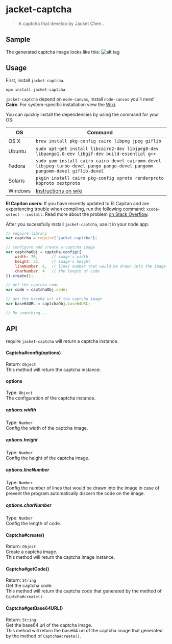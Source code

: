 # jacket-captcha
> A captcha that develop by Jacket Chen..

## Sample
The generated captcha image looks like this:
![alt tag](https://raw.githubusercontent.com/chenjuneking/jacket-captcha/master/jacket-captcha-sample.png)

## Usage

First, install `jacket-captcha`.

```shell
npm install jacket-captcha
```

`jacket-captcha` depend on `node-canvas`, install `node-canvas` you'll _need_ __Cairo__. For system-specific installation view the [Wiki](https://github.com/Automattic/node-canvas/wiki/_pages).

You can quickly install the dependencies by using the command for your OS:

OS | Command
----- | -----
OS X | `brew install pkg-config cairo libpng jpeg giflib`
Ubuntu | `sudo apt-get install libcairo2-dev libjpeg8-dev libpango1.0-dev libgif-dev build-essential g++`
Fedora | `sudo yum install cairo cairo-devel cairomm-devel libjpeg-turbo-devel pango pango-devel pangomm pangomm-devel giflib-devel`
Solaris | `pkgin install cairo pkg-config xproto renderproto kbproto xextproto`
Windows | [Instructions on wiki](https://github.com/Automattic/node-canvas/wiki/Installation---Windows)

**El Capitan users:** If you have recently updated to El Capitan and are experiencing trouble when compiling, run the following command: `xcode-select --install`. Read more about the problem [on Stack Overflow](http://stackoverflow.com/a/32929012/148072).

After you sucessfully install `jacket-captcha`, use it in your node app:

```javascript
// require library
var captcha = require('jacket-captcha');

// configure and create a captcha image
var captchaObj = captcha.config({
    width: 70,      // image's width
    height: 35,     // image's height
    lineNumber: 6,  // lines number that would be drawn into the image in case of prevent the program automatically discern the code on the image
    charNumber: 4   // the length of code
}).create();

// get the captcha code
var code = captchaObj.code;

// get the base64 url of the captcha image
var base64URL = captchaObj.base64URL;

// Do something...

```

## API

require `jacket-captcha` will return a captcha instance.

#### Captcha#config(options)
Return: `Object` <br>
This method will return the captcha instance.

#### options
Type: `Object` <br>
The configuration of the captcha instance.

##### options.width
Type: `Number` <br>
Config the width of the captcha image.

##### options.height
Type: `Number` <br>
Config the height of the captcha image.

##### options.lineNumber
Type: `Number` <br>
Config the number of lines that would be drawn into the image in case of prevent the program automatically discern the code on the image.

##### options.charNumber
Type: `Number` <br>
Config the length of code.

#### Captcha#create()
Return: `Object` <br>
Create a captcha image.<br>
This method will return the captcha image instance.

#### Captcha#getCode()
Return: `String`<br>
Get the captcha code.<br>
This method will return the captcha code that generated by the method of `Captcha#create()`.

#### Captcha#getBase64URL()
Return: `String`<br>
Get the base64 url of the captcha image.<br>
This mehod will return the base64 url of the captcha image that generated by the method of `Captcha#create()`.




